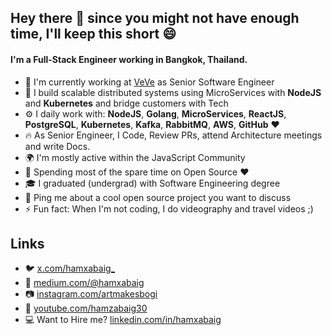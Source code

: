 ## Hey there 👋 since you might not have enough time, I'll keep this short :smile:

#### I'm a Full-Stack Engineer working in Bangkok, Thailand.

- 🏢 I'm currently working at [VeVe](https://www.veve.me) as Senior Software Engineer
- :rocket: I build scalable distributed systems using MicroServices with **NodeJS** and **Kubernetes** and bridge customers with Tech
- ⚙️ I daily work with: **NodeJS**, **Golang**, **MicroServices**, **ReactJS**, **PostgreSQL**, **Kubernetes**, **Kafka**, **RabbitMQ**, **AWS**, **GitHub** :heart:
- :fire: As Senior Engineer, I Code, Review PRs, attend Architecture meetings and write Docs.
- 🌍 I'm mostly active within the JavaScript Community
- 🌱 Spending most of the spare time on Open Source :heart:
- :mortar_board: I graduated (undergrad) with Software Engineering degree
- 💬 Ping me about a cool open source project you want to discuss
- ⚡️ Fun fact: When I'm not coding, I do videography and travel videos ;)

## Links

- :bird: [x.com/hamxabaig_](https://x.com/hamxabaig_)
- :notebook: [medium.com/@hamxabaig](https://medium.com/@hamxabaig)
- :camera: [instagram.com/artmakesbogi](https://instagram.com/artmakesbogi)
- :movie_camera: [youtube.com/hamzabaig30](https://www.youtube.com/user/hamzabaig30)
- :computer: Want to Hire me? [linkedin.com/in/hamxabaig](http://linkedin.com/in/hamxabaig)
